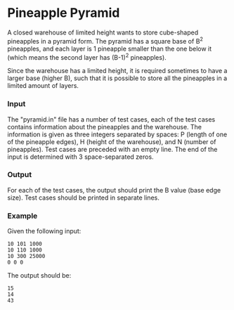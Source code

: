 # Pineapple Pyramid

A closed warehouse of limited height wants to store cube-shaped pineapples in a pyramid form. The pyramid has a square base of B<sup>2</sup> pineapples, and each layer is 1 pineapple smaller than the one below it (which means the second layer has (B-1)<sup>2</sup> pineapples).

Since the warehouse has a limited height, it is required sometimes to have a larger base (higher B), such that it is possible to store all the pineapples in a limited amount of layers.

### Input
The "pyramid.in" file has a number of test cases, each of the test cases contains information about the pineapples and the warehouse. The information is given as three integers separated by spaces: P (length of one of the pineapple edges), H (height of the warehouse), and N (number of pineapples). Test cases are preceded with an empty line. The end of the input is determined with 3 space-separated zeros.

### Output
For each of the test cases, the output should print the B value (base edge size). Test cases should be printed in separate lines.

### Example
Given the following input:
```
10 101 1000
10 110 1000
10 300 25000
0 0 0
```

The output should be:
```
15
14
43
```
